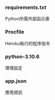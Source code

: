 ### requirements.txt
Python所需外部函示庫

### Procfile
Heroku執行的程序指令

### python-3.10.6
環境設定

### app.json
應用資訊

